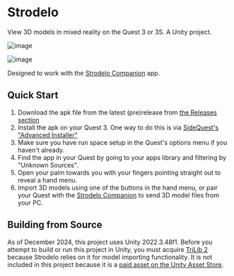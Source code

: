 # Strodelo

View 3D models in mixed reality on the Quest 3 or 3S. A Unity project.

![image](https://github.com/user-attachments/assets/de59b4ef-9ce2-485e-a7e0-7f739f0143ab)

![image](https://github.com/user-attachments/assets/fe42af56-a526-4a30-bf9a-1253eee91888)


Designed to work with the [Strodelo Companion](https://github.com/jiink/StrodeloCompanion) app.

## Quick Start
1. Download the apk file from the latest (pre)release from [the Releases section](https://github.com/jiink/StrodeloViewer/releases)
2. Install the apk on your Quest 3. One way to do this is via [SideQuest's "Advanced Installer"](https://sidequestvr.com/setup-howto)
3. Make sure you have run space setup in the Quest's options menu if you haven't already. 
4. Find the app in your Quest by going to your apps library and filtering by "Unknown Sources".
5. Open your palm towards you with your fingers pointing straight out to reveal a hand menu.
6. Import 3D models using one of the buttons in the hand menu, or pair your Quest with the [Strodelo Companion](https://github.com/jiink/StrodeloCompanion) to send 3D model files from your PC.

## Building from Source
As of December 2024, this project uses Unity 2022.3.48f1. Before you attempt to build or run this project in Unity, you must acquire [TriLib 2](https://ricardoreis.net/trilib-2/) because Strodelo relies on it for model importing functionality. It is not included in this project because it is a [paid asset on the Unity Asset Store](https://assetstore.unity.com/packages/tools/modeling/trilib-2-model-loading-package-157548). 

